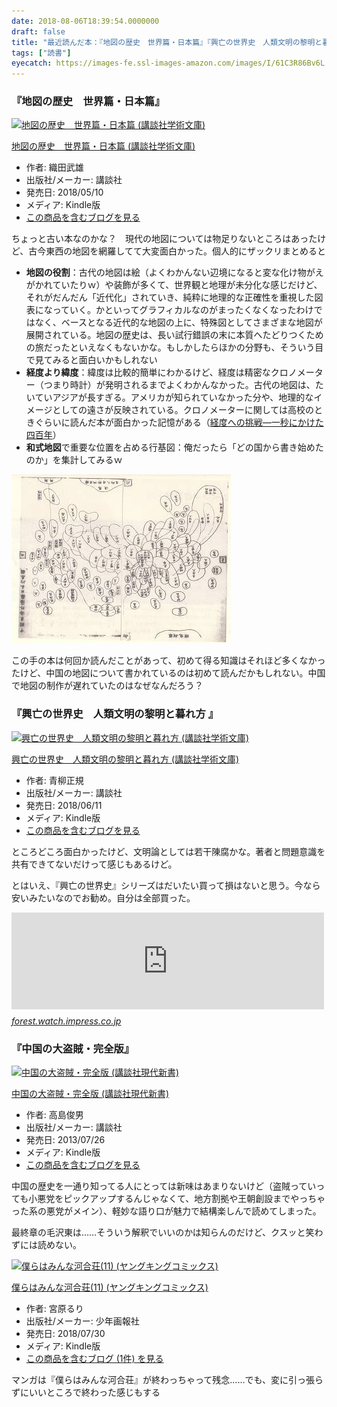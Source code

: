 ```yaml
---
date: 2018-08-06T18:39:54.0000000
draft: false
title: "最近読んだ本：『地図の歴史　世界篇・日本篇』『興亡の世界史　人類文明の黎明と暮れ方 』『中国の大盗賊・完全版』"
tags: ["読書"]
eyecatch: https://images-fe.ssl-images-amazon.com/images/I/61C3R86Bv6L._SL160_.jpg
---
```


<div class="section">
<h3>『地図の歴史　世界篇・日本篇』</h3>
<p><div class="hatena-asin-detail"><a href="http://www.amazon.co.jp/exec/obidos/ASIN/B07CPVXWV6/bestylesnet-22/"><img src="https://images-fe.ssl-images-amazon.com/images/I/61C3R86Bv6L._SL160_.jpg" class="hatena-asin-detail-image" alt="地図の歴史　世界篇・日本篇 (講談社学術文庫)" title="地図の歴史　世界篇・日本篇 (講談社学術文庫)"></a><div class="hatena-asin-detail-info"><p class="hatena-asin-detail-title"><a href="http://www.amazon.co.jp/exec/obidos/ASIN/B07CPVXWV6/bestylesnet-22/">地図の歴史　世界篇・日本篇 (講談社学術文庫)</a></p><ul><li><span class="hatena-asin-detail-label">作者:</span> 織田武雄</li><li><span class="hatena-asin-detail-label">出版社/メーカー:</span> 講談社</li><li><span class="hatena-asin-detail-label">発売日:</span> 2018/05/10</li><li><span class="hatena-asin-detail-label">メディア:</span> Kindle版</li><li><a href="http://d.hatena.ne.jp/asin/B07CPVXWV6/bestylesnet-22" target="_blank">この商品を含むブログを見る</a></li></ul></div><div class="hatena-asin-detail-foot"></div></div></p><p>ちょっと古い本なのかな？　現代の地図については物足りないところはあったけど、古今東西の地図を網羅してて大変面白かった。個人的にザックリまとめると</p>

<ul>
<li><b>地図の役割</b>：古代の地図は絵（よくわかんない辺境になると変な化け物がえがかれていたりｗ）や装飾が多くて、世界観と地理が未分化な感じだけど、それがだんだん「近代化」されていき、純粋に地理的な正確性を重視した図表になっていく。かといってグラフィカルなのがまったくなくなったわけではなく、ベースとなる近代的な地図の上に、特殊図としてさまざまな地図が展開されている。地図の歴史は、長い試行錯誤の末に本質へたどりつくための旅だったといえなくもないかな。もしかしたらほかの分野も、そういう目で見てみると面白いかもしれない</li>
<li><b>経度より緯度</b>：緯度は比較的簡単にわかるけど、経度は精密なクロノメーター（つまり時計）が発明されるまでよくわかんなかった。古代の地図は、たいていアジアが長すぎる。アメリカが知られていなかった分や、地理的なイメージとしての遠さが反映されている。クロノメーターに関しては高校のときぐらいに読んだ本が面白かった記憶がある（<a href="http://d.hatena.ne.jp/asin/4881355058/bestylesnet-22">経度への挑戦―一秒にかけた四百年</a>）</li>
<li><b>和式地図</b>で重要な位置を占める行基図：俺だったら「どの国から書き始めたのか」を集計してみるｗ</li>
</ul><p><span itemscope itemtype="http://schema.org/Photograph"><img src="20180806182305.png" alt="f:id:daruyanagi:20180806182305p:plain" title="f:id:daruyanagi:20180806182305p:plain" class="hatena-fotolife" itemprop="image"></span></p><p>この手の本は何回か読んだことがあって、初めて得る知識はそれほど多くなかったけど、中国の地図について書かれているのは初めて読んだかもしれない。中国で地図の制作が遅れていたのはなぜなんだろう？</p>

</div>
<div class="section">
<h3>『興亡の世界史　人類文明の黎明と暮れ方 』</h3>
<p><div class="hatena-asin-detail"><a href="http://www.amazon.co.jp/exec/obidos/ASIN/B07DD8BK8P/bestylesnet-22/"><img src="https://images-fe.ssl-images-amazon.com/images/I/51DY7xOqImL._SL160_.jpg" class="hatena-asin-detail-image" alt="興亡の世界史　人類文明の黎明と暮れ方 (講談社学術文庫)" title="興亡の世界史　人類文明の黎明と暮れ方 (講談社学術文庫)"></a><div class="hatena-asin-detail-info"><p class="hatena-asin-detail-title"><a href="http://www.amazon.co.jp/exec/obidos/ASIN/B07DD8BK8P/bestylesnet-22/">興亡の世界史　人類文明の黎明と暮れ方 (講談社学術文庫)</a></p><ul><li><span class="hatena-asin-detail-label">作者:</span> 青柳正規</li><li><span class="hatena-asin-detail-label">出版社/メーカー:</span> 講談社</li><li><span class="hatena-asin-detail-label">発売日:</span> 2018/06/11</li><li><span class="hatena-asin-detail-label">メディア:</span> Kindle版</li><li><a href="http://d.hatena.ne.jp/asin/B07DD8BK8P/bestylesnet-22" target="_blank">この商品を含むブログを見る</a></li></ul></div><div class="hatena-asin-detail-foot"></div></div></p><p>ところどころ面白かったけど、文明論としては若干陳腐かな。著者と問題意識を共有できてないだけって感じもあるけど。</p><p>とはいえ、『興亡の世界史』シリーズはだいたい買って損はないと思う。今なら安いみたいなのでお勧め。自分は全部買った。</p><p><iframe src="https://hatenablog-parts.com/embed?url=https%3A%2F%2Fforest.watch.impress.co.jp%2Fdocs%2Fbookwatch%2Fsale%2F1135883.html" title="『興亡の世界史』シリーズ10冊のまとめ買いが約40％OFF ～Kindleストアで講談社学術文庫のセール／『東インド会社とアジアの海』や『人類文明の黎明と暮れ方』は907円【Book Watch/セール情報】" class="embed-card embed-webcard" scrolling="no" frameborder="0" style="display: block; width: 100%; height: 155px; max-width: 500px; margin: 10px 0px;"></iframe><cite class="hatena-citation"><a href="https://forest.watch.impress.co.jp/docs/bookwatch/sale/1135883.html">forest.watch.impress.co.jp</a></cite><br />
</p>

</div>
<div class="section">
<h3>『中国の大盗賊・完全版』</h3>
<p><div class="hatena-asin-detail"><a href="http://www.amazon.co.jp/exec/obidos/ASIN/B00E3N04Z6/bestylesnet-22/"><img src="https://images-fe.ssl-images-amazon.com/images/I/31YHshMOilL._SL160_.jpg" class="hatena-asin-detail-image" alt="中国の大盗賊・完全版 (講談社現代新書)" title="中国の大盗賊・完全版 (講談社現代新書)"></a><div class="hatena-asin-detail-info"><p class="hatena-asin-detail-title"><a href="http://www.amazon.co.jp/exec/obidos/ASIN/B00E3N04Z6/bestylesnet-22/">中国の大盗賊・完全版 (講談社現代新書)</a></p><ul><li><span class="hatena-asin-detail-label">作者:</span> 高島俊男</li><li><span class="hatena-asin-detail-label">出版社/メーカー:</span> 講談社</li><li><span class="hatena-asin-detail-label">発売日:</span> 2013/07/26</li><li><span class="hatena-asin-detail-label">メディア:</span> Kindle版</li><li><a href="http://d.hatena.ne.jp/asin/B00E3N04Z6/bestylesnet-22" target="_blank">この商品を含むブログを見る</a></li></ul></div><div class="hatena-asin-detail-foot"></div></div></p><p>中国の歴史を一通り知ってる人にとっては新味はあまりないけど（盗賊っていっても小悪党をピックアップするんじゃなくて、地方割拠や王朝創設までやっちゃった系の悪党がメイン）、軽妙な語り口が魅力で結構楽しんで読めてしまった。</p><p>最終章の毛沢東は……そういう解釈でいいのかは知らんのだけど、クスッと笑わずには読めない。</p><p><div class="hatena-asin-detail"><a href="http://www.amazon.co.jp/exec/obidos/ASIN/B07FY8S6CS/bestylesnet-22/"><img src="https://images-fe.ssl-images-amazon.com/images/I/51K332zp8FL._SL160_.jpg" class="hatena-asin-detail-image" alt="僕らはみんな河合荘(11) (ヤングキングコミックス)" title="僕らはみんな河合荘(11) (ヤングキングコミックス)"></a><div class="hatena-asin-detail-info"><p class="hatena-asin-detail-title"><a href="http://www.amazon.co.jp/exec/obidos/ASIN/B07FY8S6CS/bestylesnet-22/">僕らはみんな河合荘(11) (ヤングキングコミックス)</a></p><ul><li><span class="hatena-asin-detail-label">作者:</span> 宮原るり</li><li><span class="hatena-asin-detail-label">出版社/メーカー:</span> 少年画報社</li><li><span class="hatena-asin-detail-label">発売日:</span> 2018/07/30</li><li><span class="hatena-asin-detail-label">メディア:</span> Kindle版</li><li><a href="http://d.hatena.ne.jp/asin/B07FY8S6CS/bestylesnet-22" target="_blank">この商品を含むブログ (1件) を見る</a></li></ul></div><div class="hatena-asin-detail-foot"></div></div></p><p>マンガは『僕らはみんな河合荘』が終わっちゃって残念……でも、変に引っ張らずにいいところで終わった感じもする</p>

</div>